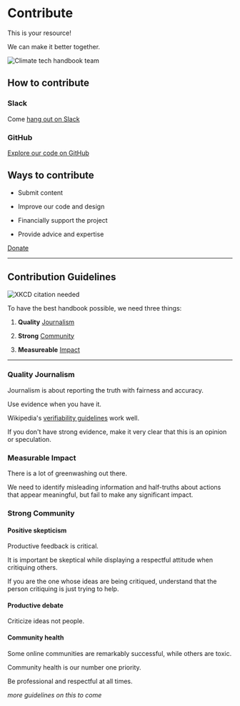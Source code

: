 # Contribute

This is your resource!

We can make it better together.

![Climate tech handbook team](../static/img/climate-tech-handbook-team-zoom.png)

## How to contribute

### Slack

Come [hang out on Slack](https://chat.climatetechhandbook.com) 

### GitHub

[Explore our code on GitHub](https://github.com/climate-tech-handbook)

## Ways to contribute

* Submit content

* Improve our code and design

* Financially support the project

* Provide advice and expertise

<!--insert logos-->

<a href="https://checkout.square.site/merchant/QT27FKBWCRT2B/checkout/YJPPOLBCIENMGHKMMCTLKYBE" class="doc-button">Donate</a>

---

## Contribution Guidelines

![XKCD citation needed](/img/xkcd-citation-needed.png)

To have the best handbook possible, we need three things:

1) **Quality** [Journalism](#quality-journalism)

2) **Strong** [Community](#strong-community)

3) **Measureable** [Impact](#measureable-impact)

---

### Quality Journalism

Journalism is about reporting the truth with fairness and accuracy.

Use evidence when you have it.

Wikipedia's [verifiability guidelines](https://en.wikipedia.org/wiki/Wikipedia:Verifiability) work well.

If you don't have strong evidence, make it very clear that this is an opinion or speculation. 


### Measurable Impact

There is a lot of greenwashing out there.

We need to identify misleading information and half-truths about actions that appear meaningful, but fail to make any significant impact.


### Strong Community

#### Positive skepticism

Productive feedback is critical.

It is important be skeptical while displaying a respectful attitude when critiquing others.

If you are the one whose ideas are being critiqued, understand that the person critiquing is just trying to help.

#### Productive debate

Criticize ideas not people.

#### Community health

Some online communities are remarkably successful, while others are toxic.

Community health is our number one priority.

Be professional and respectful at all times.

_more guidelines on this to come_